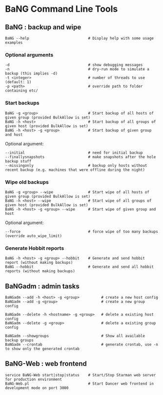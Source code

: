   BaNG Command Line Tools
===========================

 BaNG : backup and wipe
------------------------

    BaNG --help                           # Display help with some usage examples

### Optional arguments

    -d                                    # show debugging messages
    -n                                    # dry-run mode to simulate a backup (this implies -d)
    -t <integer>                          # number of threads to use (default: 1)
    -p <path>                             # override path to folder containing etc/

### Start backups

    BaNG -g <group>                       # Start backup of all hosts of given group (provided BulkAllow is set)
    BaNG -h <host>                        # Start backup of all groups of given host (provided BulkAllow is set)
    BaNG -h <host> -g <group>             # Start backup of given group and host

Optional argument:

    --initial                             # need for initial backup
    --finallysnapshots                    # make snapshots after the hole backup stuff
    --missingonly                         # backup only hosts without recent backup (e.g. machines that were offline during the night)

### Wipe old backups

    BaNG -g <group> --wipe                # Start wipe of all hosts of given group (provided BulkAllow is set)
    BaNG -h <host> --wipe                 # Start wipe of all groups of given host (provided BulkAllow is set)
    BaNG -h <host> -g <group> --wipe      # Start wipe of given group and host

Optional argument:

    --force                               # force wipe of too many backups (override auto_wipe_limit)

### Generate Hobbit reports

    BaNG -h <host> -g <group> --hobbit    # Generate and send hobbit report (without making backups)
    BaNG --hobbit                         # Generate and send all hobbit reports (without making backups)


 BaNGadm : admin tasks
-----------------------

    BaNGadm --add -h <host> -g <group>          # create a new host config
    BaNGadm --add -g <group>                    # create a new group config

    BaNGadm --delete -h <hostname> -g <group>   # delete a existing host config
    BaNGadm --delete -g <group>                 # delete a existing group config

    BaNGadm --showgroups                        # Show all available backup groups
    BaNGadm --crontab                           # generate crontab, use -n to show only the generated crontab


 BaNG-Web : web frontend
----------------------------

    service BaNG-Web start|stop|status    # Start/Stop Starman web server for production environment
    BaNG-Web.pl                           # Start Dancer web frontend in development mode on port 3000
